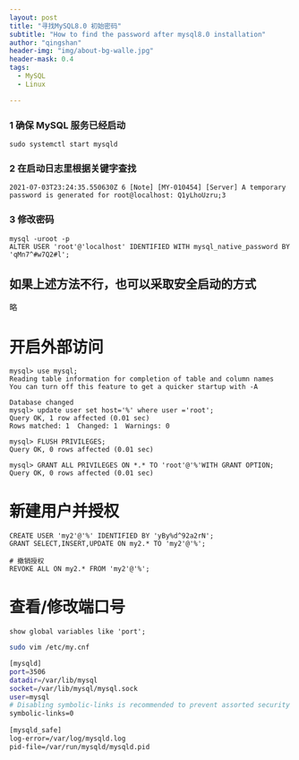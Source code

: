 ```yaml
---
layout: post
title: "寻找MySQL8.0 初始密码"
subtitle: "How to find the password after mysql8.0 installation"
author: "qingshan"
header-img: "img/about-bg-walle.jpg"
header-mask: 0.4
tags:
  - MySQL
  - Linux

---
```




### 1 确保 MySQL 服务已经启动

```shell
sudo systemctl start mysqld
```

### 2 在启动日志里根据关键字查找

```shel
2021-07-03T23:24:35.550630Z 6 [Note] [MY-010454] [Server] A temporary password is generated for root@localhost: Q1yLhoUzru;3
```

### 3 修改密码

```shell
mysql -uroot -p
ALTER USER 'root'@'localhost' IDENTIFIED WITH mysql_native_password BY 'qMn7^#w7Q2#l';
```



## 如果上述方法不行，也可以采取安全启动的方式

略



# 开启外部访问

```mysql
mysql> use mysql;
Reading table information for completion of table and column names
You can turn off this feature to get a quicker startup with -A

Database changed
mysql> update user set host='%' where user ='root';
Query OK, 1 row affected (0.01 sec)
Rows matched: 1  Changed: 1  Warnings: 0

mysql> FLUSH PRIVILEGES;
Query OK, 0 rows affected (0.01 sec)

mysql> GRANT ALL PRIVILEGES ON *.* TO 'root'@'%'WITH GRANT OPTION;
Query OK, 0 rows affected (0.01 sec)
```



# 新建用户并授权

```mysql
CREATE USER 'my2'@'%' IDENTIFIED BY 'yBy%d^92a2rN';
GRANT SELECT,INSERT,UPDATE ON my2.* TO 'my2'@'%';

# 撤销授权
REVOKE ALL ON my2.* FROM 'my2'@'%';
```



# 查看/修改端口号

```mysql
show global variables like 'port';  
```

```bash
sudo vim /etc/my.cnf

[mysqld]  
port=3506  
datadir=/var/lib/mysql  
socket=/var/lib/mysql/mysql.sock  
user=mysql  
# Disabling symbolic-links is recommended to prevent assorted security risks  
symbolic-links=0  
  
[mysqld_safe]  
log-error=/var/log/mysqld.log  
pid-file=/var/run/mysqld/mysqld.pid  
```

